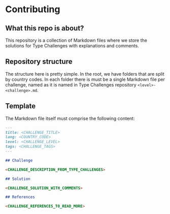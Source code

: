 # Contributing

## What this repo is about?

This repository is a collection of Markdown files where we store the solutions for Type Challenges with explanations and comments.

## Repository structure

The structure here is pretty simple.
In the root, we have folders that are split by country codes.
In each folder there is must be a single Markdown file per challenge, named as it is named in Type Challenges repository `<level>-<challenge>.md`.

## Template

The Markdown file itself must comprise the following content:

```md
---
title: <CHALLENGE_TITLE>
lang: <COUNTRY_CODE>
level: <CHALLENGE_LEVEL>
tags: <CHALLENGE_TAGS>
---

## Challenge

<CHALLENGE_DESCRIPTION_FROM_TYPE_CHALLENGES>

## Solution

<CHALLENGE_SOLUTION_WITH_COMMENTS>

## References

<CHALLENGE_REFERENCES_TO_READ_MORE>
```
